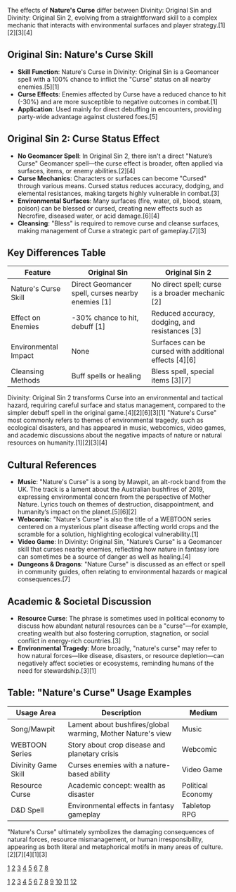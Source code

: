 The effects of **Nature's Curse** differ between Divinity: Original Sin and Divinity: Original Sin 2, evolving from a straightforward skill to a complex mechanic that interacts with environmental surfaces and player strategy.[1][2][3][4]

## Original Sin: Nature's Curse Skill

- **Skill Function**: Nature's Curse in Divinity: Original Sin is a Geomancer spell with a 100% chance to inflict the "Curse" status on all nearby enemies.[5][1]
- **Curse Effects**: Enemies affected by Curse have a reduced chance to hit (-30%) and are more susceptible to negative outcomes in combat.[1]
- **Application**: Used mainly for direct debuffing in encounters, providing party-wide advantage against clustered foes.[5]

## Original Sin 2: Curse Status Effect

- **No Geomancer Spell**: In Original Sin 2, there isn't a direct "Nature’s Curse" Geomancer spell—the curse effect is broader, often applied via surfaces, items, or enemy abilities.[2][4]
- **Curse Mechanics**: Characters or surfaces can become "Cursed" through various means. Cursed status reduces accuracy, dodging, and elemental resistances, making targets highly vulnerable in combat.[3]
- **Environmental Surfaces**: Many surfaces (fire, water, oil, blood, steam, poison) can be blessed or cursed, creating new effects such as Necrofire, diseased water, or acid damage.[6][4]
- **Cleansing**: "Bless" is required to remove curse and cleanse surfaces, making management of Curse a strategic part of gameplay.[7][3]

## Key Differences Table

| Feature                        | Original Sin                                      | Original Sin 2                                    |
|--------------------------------|---------------------------------------------------|---------------------------------------------------|
| Nature's Curse Skill           | Direct Geomancer spell, curses nearby enemies [1] | No direct spell; curse is a broader mechanic [2] |
| Effect on Enemies              | -30% chance to hit, debuff [1]               | Reduced accuracy, dodging, and resistances [3] |
| Environmental Impact           | None                                              | Surfaces can be cursed with additional effects [4][6]|
| Cleansing Methods              | Buff spells or healing                            | Bless spell, special items [3][7]        |

Divinity: Original Sin 2 transforms Curse into an environmental and tactical hazard, requiring careful surface and status management, compared to the simpler debuff spell in the original game.[4][2][6][3][1]
"Nature's Curse" most commonly refers to themes of environmental tragedy, such as ecological disasters, and has appeared in music, webcomics, video games, and academic discussions about the negative impacts of nature or natural resources on humanity.[1][2][3][4]

## Cultural References

- **Music**: "Nature's Curse" is a song by Mawpit, an alt-rock band from the UK. The track is a lament about the Australian bushfires of 2019, expressing environmental concern from the perspective of Mother Nature. Lyrics touch on themes of destruction, disappointment, and humanity’s impact on the planet.[5][6][2]
- **Webcomic**: "Nature's Curse" is also the title of a WEBTOON series centered on a mysterious plant disease affecting world crops and the scramble for a solution, highlighting ecological vulnerability.[1]
- **Video Game**: In Divinity: Original Sin, "Nature’s Curse" is a Geomancer skill that curses nearby enemies, reflecting how nature in fantasy lore can sometimes be a source of danger as well as healing.[4]
- **Dungeons & Dragons**: "Nature Curse" is discussed as an effect or spell in community guides, often relating to environmental hazards or magical consequences.[7]

## Academic & Societal Discussion

- **Resource Curse**: The phrase is sometimes used in political economy to discuss how abundant natural resources can be a "curse"—for example, creating wealth but also fostering corruption, stagnation, or social conflict in energy-rich countries.[3]
- **Environmental Tragedy**: More broadly, "nature's curse" may refer to how natural forces—like disease, disasters, or resource depletion—can negatively affect societies or ecosystems, reminding humans of the need for stewardship.[3][1]

## Table: "Nature's Curse" Usage Examples

| Usage Area         | Description                                                  | Medium                 |
|--------------------|-------------------------------------------------------------|------------------------|
| Song/Mawpit        | Lament about bushfires/global warming, Mother Nature's view | Music                  |
| WEBTOON Series     | Story about crop disease and planetary crisis               | Webcomic               |
| Divinity Game Skill| Curses enemies with a nature-based ability                  | Video Game             |
| Resource Curse     | Academic concept: wealth as disaster                        | Political Economy      |
| D&D Spell          | Environmental effects in fantasy gameplay                   | Tabletop RPG           |

"Nature's Curse" ultimately symbolizes the damaging consequences of natural forces, resource mismanagement, or human irresponsibility, appearing as both literal and metaphorical motifs in many areas of culture.[2][7][4][1][3]

[1](https://www.webtoons.com/en/canvas/natures-curse/list?title_no=1074095)
[2](https://www.youtube.com/watch?v=Le5yNvGjcjs)
[3](https://www.taylorfrancis.com/chapters/oa-edit/10.4324/9780203099803-14/nature-blessing-nature-curse-political-economy-transition-resource-based-economies-akram-esanov-martin-raiser-willem-buiter)
[4](https://divinity.fandom.com/wiki/Nature's_Curse)
[5](https://mawpit.bandcamp.com/track/natures-curse)
[6](https://open.spotify.com/track/36134CQG6Gz15e0LpZdAOC)
[7](https://www.reddit.com/r/DungeonsAndDragons/comments/15n7lib/nature_curse_help/)
[8](https://colotyphus.bandcamp.com/track/natures-curse)

[1](https://divinity.fandom.com/wiki/Nature's_Curse)
[2](https://divinityoriginalsin2.wiki.fextralife.com/Status+Effects)
[3](https://gamerant.com/divinity-original-sin-2-how-to-remove-cure-curse-dos2/)
[4](https://forums.larian.com/ubbthreads.php?ubb=showflat&Number=599211)
[5](https://divinityoriginalsin.wiki.fextralife.com/Nature's+Curse)
[6](https://www.youtube.com/watch?v=6VKAG7MdKt4)
[7](https://steamcommunity.com/app/435150/discussions/0/1488861734120805130/)
[8](https://www.reddit.com/r/DivinityOriginalSin/comments/t52apr/what_is_your_guys_favorite_environmental_effects/)
[9](https://www.youtube.com/watch?v=KPlcMFgDhsU)
[10](https://steamcommunity.com/app/435150/discussions/0/1842367319517068828/)
[11](https://divinity.fandom.com/wiki/Status_Effects_(Original_Sin_2))
[12](https://steamcommunity.com/app/435150/discussions/0/2561864094350389423/)
